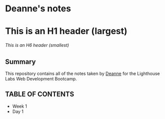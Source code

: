 # Deanne's notes
# This is an H1 header (largest)
###### This is an H6 header (smallest)

## Summary 
This repository contains all of the notes taken by [Deanne](https://github.com/DeanneL) for the Lighthouse Labs Web Development Bootcamp.

## TABLE OF CONTENTS
* Week 1
* Day 1
